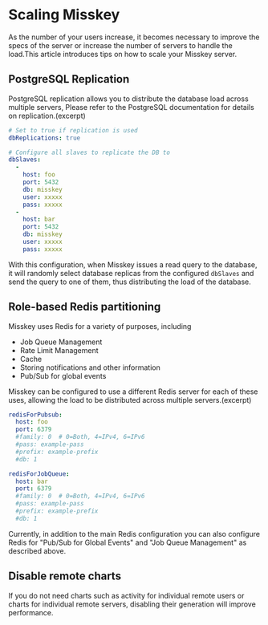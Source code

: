 # Scaling Misskey

As the number of your users increase, it becomes necessary to improve the specs of the server or increase the number of servers to handle the load.This article introduces tips on how to scale your Misskey server.

## PostgreSQL Replication

PostgreSQL replication allows you to distribute the database load across multiple servers, Please refer to the PostgreSQL documentation for details on replication.(excerpt)

```yml
# Set to true if replication is used
dbReplications: true

# Configure all slaves to replicate the DB to
dbSlaves:
  -
    host: foo
    port: 5432
    db: misskey
    user: xxxxx
    pass: xxxxx
  -
    host: bar
    port: 5432
    db: misskey
    user: xxxxx
    pass: xxxxx
```

With this configuration, when Misskey issues a read query to the database, it will randomly select database replicas from the configured `dbSlaves` and send the query to one of them, thus distributing the load of the database.

## Role-based Redis partitioning

Misskey uses Redis for a variety of purposes, including

- Job Queue Management
- Rate Limit Management
- Cache
- Storing notifications and other information
- Pub/Sub for global events

Misskey can be configured to use a different Redis server for each of these uses, allowing the load to be distributed across multiple servers.(excerpt)

```yml
redisForPubsub:
  host: foo
  port: 6379
  #family: 0  # 0=Both, 4=IPv4, 6=IPv6
  #pass: example-pass
  #prefix: example-prefix
  #db: 1

redisForJobQueue:
  host: bar
  port: 6379
  #family: 0  # 0=Both, 4=IPv4, 6=IPv6
  #pass: example-pass
  #prefix: example-prefix
  #db: 1
```

Currently, in addition to the main Redis configuration you can also configure Redis for "Pub/Sub for Global Events" and "Job Queue Management" as described above.

## Disable remote charts

If you do not need charts such as activity for individual remote users or charts for individual remote servers, disabling their generation will improve performance.
